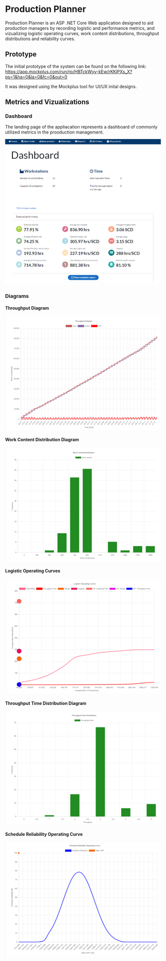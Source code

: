 # Production Planner 

Production Planner is an ASP .NET Core Web application designed to aid production managers by recording logistic and performance metrics, and vizualizing logistic operating curves, work content distributions, throughput distributions and reliability curves.

## Prototype 
The initial prototype of the system can be found on the following link: https://app.mockplus.com/run/rp/HBTckWyy-kEw/rKKjPXs_X?ps=1&ha=0&la=0&fc=0&out=0

It was designed using the Mockplus tool for UI/UX inital designs.

## Metrics and Vizualizations
### Dashboard
The landing page of the appliacation represents a dashboard of commonly utilized metrics in the prooduction management.

![Dashboard](https://github.com/MilenaTrajanoska/production_planner/blob/main/charts/dashboard.PNG?raw=true)

### Diagrams
#### Throughput Diagram
![Throughput Diagram](https://github.com/MilenaTrajanoska/production_planner/blob/main/charts/throughput_diagram_annual.PNG?raw=true)

#### Work Content Distribution Diagram
![Work Content Distribution Diagram](https://github.com/MilenaTrajanoska/production_planner/blob/main/charts/work_content_distribution_annual.PNG?raw=true)

#### Logistic Operating Curves
![Logistic Operating Curves](https://github.com/MilenaTrajanoska/production_planner/blob/main/charts/logistic_operating_curves_annual.PNG?raw=true)

#### Throughput Time Distribution Diagram
![Throughput Time Distribution Diagram](https://github.com/MilenaTrajanoska/production_planner/blob/main/charts/throughput_time_distribution_annual.PNG?raw=true)

#### Schedule Reliability Operating Curve
![Schedule Reliability Operating Curve](https://github.com/MilenaTrajanoska/production_planner/blob/main/charts/schedule_reliability_operating_curve_annual.PNG?raw=true)
